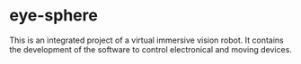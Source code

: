 # eye-sphere
This is an integrated project of a virtual immersive vision robot. It contains the development of the software to control electronical and moving devices.

